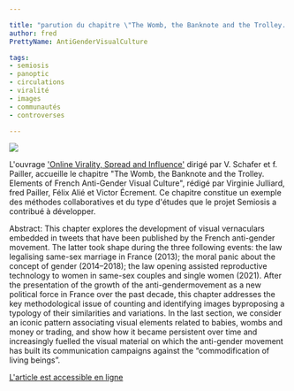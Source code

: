 ```yaml
---

title: "parution du chapitre \"The Womb, the Banknote and the Trolley. Elements of French Anti-Gender Visual Culture\""
author: fred
PrettyName: AntiGenderVisualCulture

tags:
- semiosis
- panoptic
- circulations
- viralité
- images
- communautés
- controverses

---
```


![](Online_Virality.png)

L'ouvrage ['Online Virality, Spread and Influence'](https://www.degruyter.com/document/doi/10.1515/9783111311371/html?lang=en#overview)  dirigé par V. Schafer et f. Pailler, accueille le chapitre "The Womb, the Banknote and the Trolley. Elements of French Anti-Gender Visual Culture", rédigé par Virginie Julliard, fred Pailler, Félix Alié et Victor Écrement. Ce chapitre constitue un exemple des méthodes collaboratives et du type d'études que le projet Semiosis a contribué à développer. 

Abstract:
This chapter explores the development of visual vernaculars embedded in tweets that have been published by the French anti-gender movement. The latter took shape during the three following events: the law legalising same-sex marriage in France (2013); the moral panic about the concept of gender (2014–2018); the law opening assisted reproductive technology to women in same-sex couples and single women (2021). After the presentation of the growth of the anti-gendermovement as a new political force in France over the past decade, this chapter addresses the key methodological issue of counting and identifying images byproposing a typology of their similarities and variations. In the last section, we consider an iconic pattern associating visual elements related to babies, wombs and money or trading, and show how it became persistent over time and increasingly fuelled the visual material on which the anti-gender movement has built its communication campaigns against the “commodification of living beings”.

[L'article est accessible en ligne](https://www.degruyter.com/document/doi/10.1515/9783111311371-011/pdf)
